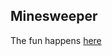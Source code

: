 ## Minesweeper

The fun happens <a href="https://minesweeper-fyvel.vercel.app/" target="_blank">here</a>